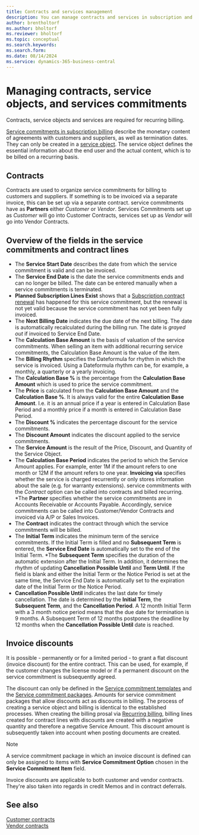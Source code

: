 ```yaml
---
title: Contracts and services management
description: You can manage contracts and services in subscription and recurring billing.
author: brentholtorf
ms.author: bholtorf
ms.reviewer: bholtorf
ms.topic: conceptual
ms.search.keywords: 
ms.search.form: 
ms.date: 08/14/2024
ms.service: dynamics-365-business-central
---
```


# Managing contracts, service objects, and services commitments

Contracts, service objects and services are required for recurring billing.

[Service commitments in subscription billing](../masterdata/service-commitments.md) describe the monetary content of agreements with customers and suppliers, as well as termination dates. They can only be created in a [service object](service-objects.md). The service object defines the essential information about the end user and the actual content, which is to be billed on a recurring basis.

## Contracts

Contracts are used to organize service commitments for billing to customers and suppliers. If something is to be invoiced via a separate invoice, this can be set up via a separate contract. service commitments have as **Partners** either *Customer* or *Vendor*. Services Commitments set up as *Customer* will go into Customer Contracts, services set up as *Vendor* will go into Vendor Contracts.

## Overview of the fields in the service commitments and contract lines

* The **Service Start Date** describes the date from which the service commitment is valid and can be invoiced.
* The **Service End Date** is the date the service commitments ends and can no longer be billed. The date can be entered manually when a service commitments is terminated.
* **Planned Subscription Lines Exist** shows that a [Subscription contract renewal](contract-renewal.md) has happened for this service commitment, but the renewal is not yet valid because the service commitment has not yet been fully invoiced.
* The **Next Billing Date** indicates the due date of the next billing. The date is automatically recalculated during the billing run. The date is *grayed out* if invoiced to Service End Date.
* The **Calculation Base Amount** is the basis of valuation of the service commitments. When selling an item with additional recurring service commitments, the Calculation Base Amount is the value of the item.
* The **Billing Rhythm** specifies the Dateformula for rhythm in which the service is invoiced. Using a Dateformula rhythm can be, for example, a monthly, a quarterly or a yearly invoicing.
* The **Calculation Base %** is the percentage from the **Calculation Base Amount** which is used to price the service commitment.
* The **Price** is calculated from the **Calculation Base Amount** and the **Calculation Base %**. It is always valid for the entire **Calculation Base Amount**. I.e. it is an annual price if a year is entered in Calculation Base Period and a monthly price if a month is entered in Calculation Base Period.
* The **Discount %** indicates the percentage discount for the service commitments.
* The **Discount Amount** indicates the discount applied to the service commitments.
* The **Service Amount** is the result of the Price, Discount, and Quantity of the Service Object.
* The **Calculation Base Period** indicates the period to which the Service Amount applies. For example, enter 1M if the amount refers to one month or 12M if the amount refers to one year.
**Invoicing via** specifies whether the service is charged recurrently or only stores information about the sale (e.g. for warranty extensions). service commitments with the *Contract* option can be called into contracts and billed recurring.
*The **Partner** specifies whether the service commitments are in Accounts Receivable or Accounts Payable. Accordingly, service commitments can be called into Customer/Vendor Contracts and invoiced via A/P or Sales Invoices.
* The **Contract** indicates the contract through which the service commitments will be billed.
* The **Initial Term** indicates the minimum term of the service commitments. If the Initial Term is filled and no **Subsequent Term** is entered, the **Service End Date** is automatically set to the end of the Initial Term.
*The **Subsequent Term** specifies the duration of the automatic extension after the Initial Term. In addition, it determines the rhythm of updating **Cancellation Possible Until** and **Term Until**. If the field is blank and either the Initial Term or the Notice Period is set at the same time, the Service End Date is automatically set to the expiration date of the Initial Term or the Notice Period.
* **Cancellation Possible Until** indicates the last date for timely cancellation. The date is determined by the **Initial Term**, the **Subsequent Term**, and the **Cancellation Period**. A 12 month Initial Term with a 3 month notice period means that the due date for termination is 9 months. A Subsequent Term of 12 months postpones the deadline by 12 months when the **Cancellation Possible Until** date is reached.

## Invoice discounts

It is possible - permanently or for a limited period - to grant a flat discount (invoice discount) for the entire contract. This can be used, for example, if the customer changes the license model or if a permanent discount on the service commitment is subsequently agreed.

The discount can only be defined in the [Service commitment templates​](../masterdata/service-commitments.md#service-commitment-templates) and the [Service commitment packages​](../masterdata/service-commitments.md#service-commitment-packages). Amounts for service commitment packages that allow discounts act as discounts in billing. The process of creating a service object and billing is identical to the established processes. When creating the billing prosal via [Recurring billing](../recurring-billing.md), billing lines created for contract lines with discounts are created with a negative quantity and therefore a negative Service Amount. This discount amount is subsequently taken into account when posting documents are created.

> [!NOTE]
> A service commitment package in which an invoice discount is defined can only be assigned to items with **Service Commitment Option** chosen in the **Service Commitment Item** field.

Invoice discounts are applicable to both customer and vendor contracts. They're also taken into regards in credit Memos and in contract deferrals.

## See also

[Customer contracts](customer-contracts.md)  
[Vendor contracts](vendor-contracts.md)